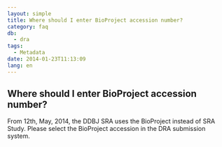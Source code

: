 ```yaml
---
layout: simple
title: Where should I enter BioProject accession number?
category: faq
db:
  - dra
tags: 
  - Metadata
date: 2014-01-23T11:13:09
lang: en
---
```


## Where should I enter BioProject accession number?

<p>From 12th, May, 2014, the DDBJ SRA uses the BioProject instead of SRA Study. Please select the BioProject accession in the DRA submission system.</p>